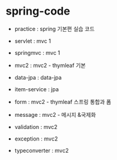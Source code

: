 # spring-code


- practice : spring 기본편 실습 코드


- servlet : mvc 1


- springmvc : mvc 1
- mvc2 : mvc2 - thymleaf 기본
- data-jpa : data-jpa
- item-service : jpa
- form : mvc2 - thymleaf 스프링 통합과 폼
- message : mvc2 - 메시지 &국제화
- validation :  mvc2 
- exception : mvc2
- typeconverter : mvc2
